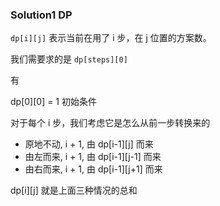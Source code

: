 ### Solution1 DP

`dp[i][j]` 表示当前在用了 i 步，在 j 位置的方案数。

我们需要求的是 `dp[steps][0]`

有

dp[0][0] = 1 初始条件

对于每个 i 步，我们考虑它是怎么从前一步转换来的

- 原地不动, i + 1, 由 dp[i-1][j] 而来
- 由左而来, i + 1, 由 dp[i-1][j-1] 而来
- 由右而来, i + 1, 由 dp[i-1][j+1] 而来

dp[i][j] 就是上面三种情况的总和
